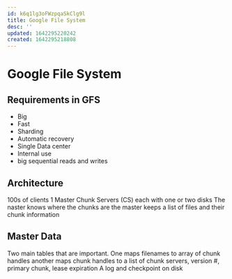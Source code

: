 ```yaml
---
id: k6q1lg3oFWzpqaSkClg9l
title: Google File System
desc: ''
updated: 1642295220242
created: 1642295218808
---
```

# Google File System

## Requirements in GFS

* Big
* Fast
* Sharding 
* Automatic recovery
* Single Data center
* Internal use
* big sequential reads and writes

## Architecture

100s of clients 1 Master Chunk Servers \(CS\) each with one or two disks The naster knows where the chunks are the master keeps a list of files and their chunk information

## Master Data

Two main tables that are important. One maps filenames to array of chunk handles another maps chunk handles to a list of chunk servers, version \#, primary chunk, lease expiration A log and checkpoint on disk


